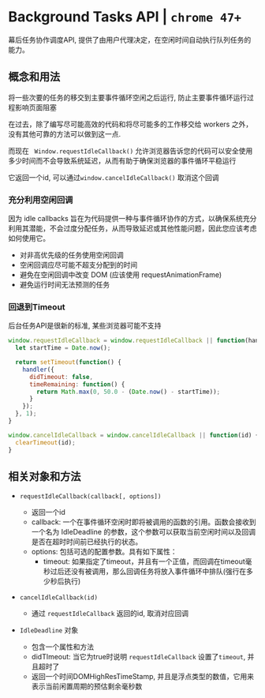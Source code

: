 
# Background Tasks API | `chrome 47+`

幕后任务协作调度API,  提供了由用户代理决定，在空闲时间自动执行队列任务的能力。


## 概念和用法

将一些次要的任务的移交到主要事件循环空闲之后运行, 防止主要事件循环运行过程影响页面阻塞

在过去，除了编写尽可能高效的代码和将尽可能多的工作移交给 workers 之外，没有其他可靠的方法可以做到这一点.

而现在 ` Window.requestIdleCallback()` 允许浏览器告诉您的代码可以安全使用多少时间而不会导致系统延迟，从而有助于确保浏览器的事件循环平稳运行

它返回一个id, 可以通过`window.cancelIdleCallback()` 取消这个回调


### 充分利用空闲回调

因为 idle callbacks 旨在为代码提供一种与事件循环协作的方式，以确保系统充分利用其潜能，不会过度分配任务，从而导致延迟或其他性能问题，因此您应该考虑如何使用它。

+ 对非高优先级的任务使用空闲回调
+ 空闲回调应尽可能不超支分配到的时间
+ 避免在空闲回调中改变 DOM (应该使用 requestAnimationFrame)
+ 避免运行时间无法预测的任务

### 回退到Timeout

后台任务API是很新的标准, 某些浏览器可能不支持

```js
window.requestIdleCallback = window.requestIdleCallback || function(handler) {
  let startTime = Date.now();

  return setTimeout(function() {
    handler({
      didTimeout: false,
      timeRemaining: function() {
        return Math.max(0, 50.0 - (Date.now() - startTime));
      }
    });
  }, 1);
}
```

```js
window.cancelIdleCallback = window.cancelIdleCallback || function(id) {
  clearTimeout(id);
}
```


## 相关对象和方法

+ `requestIdleCallback(callback[, options])`
  + 返回一个id
  + callback: 一个在事件循环空闲时即将被调用的函数的引用。函数会接收到一个名为 IdleDeadline 的参数，这个参数可以获取当前空闲时间以及回调是否在超时时间前已经执行的状态。
  + options: 包括可选的配置参数。具有如下属性：
    + timeout:  如果指定了timeout，并且有一个正值，而回调在timeout毫秒过后还没有被调用，那么回调任务将放入事件循环中排队(强行在多少秒后执行)

+ `cancelIdleCallback(id)`
  + 通过 `requestIdleCallback` 返回的id, 取消对应回调

+ `IdleDeadline` 对象
  + 包含一个属性和方法
  + didTImeout: 当它为true时说明 `requestIdleCallback` 设置了`timeout`, 并且超时了
  + 返回一个时间DOMHighResTimeStamp, 并且是浮点类型的数值，它用来表示当前闲置周期的预估剩余毫秒数



